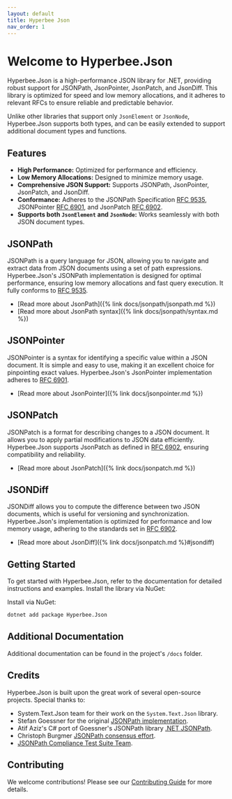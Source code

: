```yaml
---
layout: default
title: Hyperbee Json
nav_order: 1
---
```


# Welcome to Hyperbee.Json

Hyperbee.Json is a high-performance JSON library for .NET, providing robust support for JSONPath, JsonPointer, JsonPatch, and JsonDiff. 
This library is optimized for speed and low memory allocations, and it adheres to relevant RFCs to ensure reliable and predictable behavior.

Unlike other libraries that support only `JsonElement` or `JsonNode`, Hyperbee.Json supports both types, and can be easily extended to 
support additional document types and functions.

## Features

- **High Performance:** Optimized for performance and efficiency.
- **Low Memory Allocations:** Designed to minimize memory usage.
- **Comprehensive JSON Support:** Supports JSONPath, JsonPointer, JsonPatch, and JsonDiff.
- **Conformance:** Adheres to the JSONPath Specification [RFC 9535](https://www.rfc-editor.org/rfc/rfc9535.html), JSONPointer [RFC 6901](https://www.rfc-editor.org/rfc/rfc6901.html), and JsonPatch [RFC 6902](https://www.rfc-editor.org/rfc/rfc6902.html).
- **Supports both `JsonElement` and `JsonNode`:** Works seamlessly with both JSON document types.

## JSONPath

JSONPath is a query language for JSON, allowing you to navigate and extract data from JSON documents using a set of path expressions. 
Hyperbee.Json's JSONPath implementation is designed for optimal performance, ensuring low memory allocations and fast query execution. 
It fully conforms to [RFC 9535](https://www.rfc-editor.org/rfc/rfc9535.html).

- [Read more about JsonPath]({% link docs/jsonpath/jsonpath.md %})  
- [Read more about JsonPath syntax]({% link docs/jsonpath/syntax.md %})

## JSONPointer

JSONPointer is a syntax for identifying a specific value within a JSON document. It is simple and easy to use, making it an excellent 
choice for pinpointing exact values. Hyperbee.Json's JsonPointer implementation adheres to [RFC 6901](https://www.rfc-editor.org/rfc/rfc6901.html).

- [Read more about JsonPointer]({% link docs/jsonpointer.md %})

## JSONPatch

JSONPatch is a format for describing changes to a JSON document. It allows you to apply partial modifications to JSON data efficiently. 
Hyperbee.Json supports JsonPatch as defined in [RFC 6902](https://www.rfc-editor.org/rfc/rfc6902.html), ensuring compatibility and reliability.

- [Read more about JsonPatch]({% link docs/jsonpatch.md %})

## JSONDiff

JSONDiff allows you to compute the difference between two JSON documents, which is useful for versioning and synchronization. 
Hyperbee.Json's implementation is optimized for performance and low memory usage, adhering to the standards set in [RFC 6902](https://www.rfc-editor.org/rfc/rfc6902.html).

- [Read more about JsonDiff]({% link docs/jsonpatch.md %}#jsondiff)

## Getting Started

To get started with Hyperbee.Json, refer to the documentation for detailed instructions and examples. Install the library via NuGet:

Install via NuGet:

```bash
dotnet add package Hyperbee.Json
```

## Additional Documentation

Additional documentation can be found in the project's `/docs` folder.

## Credits

Hyperbee.Json is built upon the great work of several open-source projects. Special thanks to:

- System.Text.Json team for their work on the `System.Text.Json` library.
- Stefan Goessner for the original [JSONPath implementation](https://goessner.net/articles/JsonPath/).
- Atif Aziz's C# port of Goessner's JSONPath library [.NET JSONPath](https://github.com/atifaziz/JSONPath).  
- Christoph Burgmer [JSONPath consensus effort](https://cburgmer.github.io/json-path-comparison).
- [JSONPath Compliance Test Suite Team](https://github.com/jsonpath-standard/jsonpath-compliance-test-suite).

## Contributing

We welcome contributions! Please see our [Contributing Guide](https://github.com/Stillpoint-Software/.github/blob/main/.github/CONTRIBUTING.md) 
for more details.

